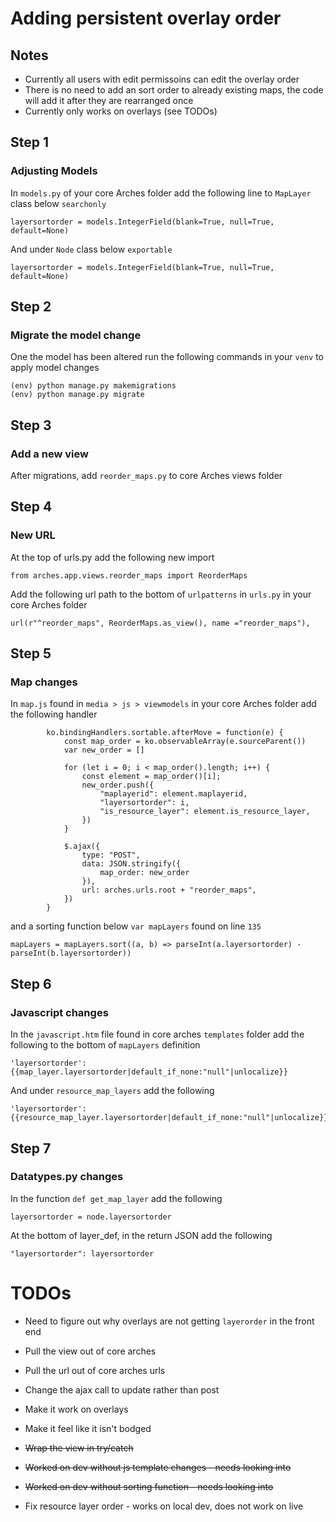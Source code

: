 # Adding persistent overlay order

## Notes

- Currently all users with edit permissoins can edit the overlay order
- There is no need to add an sort order to already existing maps, the code will add it after they are rearranged once
- Currently only works on overlays (see TODOs)

## Step 1
### Adjusting Models

In `models.py` of your core Arches folder add the following line to `MapLayer` class below `searchonly`
```
layersortorder = models.IntegerField(blank=True, null=True, default=None)
```

And under `Node` class below `exportable`
```
layersortorder = models.IntegerField(blank=True, null=True, default=None)
```


## Step 2
### Migrate the model change

One the model has been altered run the following commands in your `venv` to apply model changes

```
(env) python manage.py makemigrations
(env) python manage.py migrate
```


## Step 3
### Add a new view

After migrations, add `reorder_maps.py` to core Arches views folder


## Step 4
### New URL

At the top of urls.py add the following new import

```
from arches.app.views.reorder_maps import ReorderMaps
```

Add the following url path to the bottom of `urlpatterns` in `urls.py` in your core Arches folder
```
url(r"^reorder_maps", ReorderMaps.as_view(), name ="reorder_maps"),
```


## Step 5
### Map changes

In `map.js` found in `media > js > viewmodels` in your core Arches folder add the following handler
```
        ko.bindingHandlers.sortable.afterMove = function(e) {
            const map_order = ko.observableArray(e.sourceParent())
            var new_order = []
           
            for (let i = 0; i < map_order().length; i++) {
                const element = map_order()[i];
                new_order.push({
                    "maplayerid": element.maplayerid,
                    "layersortorder": i,
                    "is_resource_layer": element.is_resource_layer,
                })
            }
            
            $.ajax({
                type: "POST",
                data: JSON.stringify({
                    map_order: new_order
                }),
                url: arches.urls.root + "reorder_maps",
            })
        }
```

and a sorting function below `var mapLayers` found on line `135`
```
mapLayers = mapLayers.sort((a, b) => parseInt(a.layersortorder) - parseInt(b.layersortorder))
```


## Step 6
### Javascript changes

In the  `javascript.htm` file found in core arches `templates` folder add the following to the bottom of `mapLayers` definition
```
'layersortorder': {{map_layer.layersortorder|default_if_none:"null"|unlocalize}}
```

And under `resource_map_layers` add the following 

```
'layersortorder': {{resource_map_layer.layersortorder|default_if_none:"null"|unlocalize}}
```


## Step 7
### Datatypes.py changes

In the function `def get_map_layer` add the following
```
layersortorder = node.layersortorder
```

At the bottom of layer_def, in the return JSON add the following
```
"layersortorder": layersortorder
```

# TODOs
- Need to figure out why overlays are not getting `layerorder` in the front end 


- Pull the view out of core arches
- Pull the url out of core arches urls
- Change the ajax call to update rather than post
- Make it work on overlays
- Make it feel like it isn't bodged 
- ~~Wrap the view in try/catch~~
- ~~Worked on dev without js template changes - needs looking into~~
- ~~Worked on dev without sorting function - needs looking into~~
- Fix resource layer order - works on local dev, does not work on live
